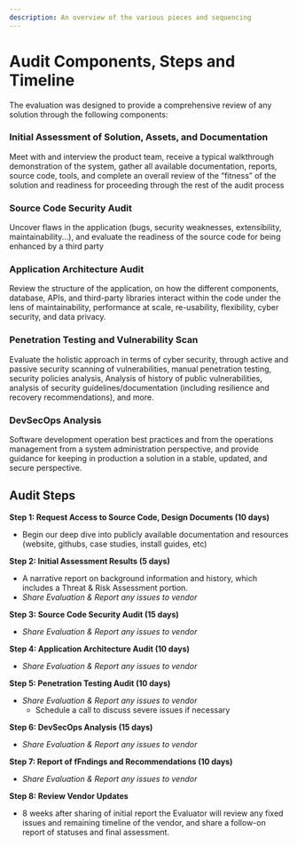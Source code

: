 ```yaml
---
description: An overview of the various pieces and sequencing
---
```


# Audit Components, Steps and Timeline

The evaluation was designed to provide a comprehensive review of any solution through the following components:

### Initial Assessment of Solution, Assets, and Documentation

Meet with and interview the product team, receive a typical walkthrough demonstration of the system, gather all available documentation, reports, source code, tools, and complete an overall review of the “fitness” of the solution and readiness for proceeding through the rest of the audit process

### Source Code Security Audit

Uncover flaws in the application (bugs, security weaknesses, extensibility, maintainability...), and evaluate the readiness of the source code for being enhanced by a third party

### Application Architecture Audit

Review the structure of the application, on how the different components, database, APIs, and third-party libraries interact within the code under the lens of maintainability, performance at scale, re-usability, flexibility, cyber security, and data privacy.&#x20;

### Penetration Testing and Vulnerability Scan

Evaluate the holistic approach in terms of cyber security, through active and passive security scanning of vulnerabilities, manual penetration testing, security policies analysis, Analysis of history of public vulnerabilities, analysis of security guidelines/documentation (including resilience and recovery recommendations), and more.

### DevSecOps Analysis

Software development operation best practices and from the operations management from a system administration perspective, and provide guidance for keeping in production a solution in a stable, updated, and secure perspective.

## Audit Steps

**Step 1: Request Access to Source Code, Design Documents (10 days)**

* Begin our deep dive into publicly available documentation and resources (website, githubs, case studies, install guides, etc)

**Step 2: Initial Assessment Results (5 days)**

* A narrative report on background information and history, which includes a Threat & Risk Assessment portion.&#x20;
* _Share Evaluation & Report any issues to vendor_

**Step 3: Source Code Security Audit (15 days)**

* _Share Evaluation & Report any issues to vendor_

**Step 4: Application Architecture Audit (10 days)**

* _Share Evaluation & Report any issues to vendor_&#x20;

**Step 5: Penetration Testing Audit (10 days)**

* _Share Evaluation & Report any issues to vendor_&#x20;
  * Schedule a call to discuss severe issues if necessary&#x20;

**Step 6: DevSecOps Analysis (15 days)**

* _Share Evaluation & Report any issues to vendor_&#x20;

**Step 7: Report of fFndings and Recommendations (10 days)**

* _Share Evaluation & Report any issues to vendor_&#x20;

**Step 8: Review Vendor Updates**

* 8 weeks after sharing of initial report the Evaluator will review any fixed issues and remaining timeline of the vendor, and share a follow-on report of statuses and final assessment.

